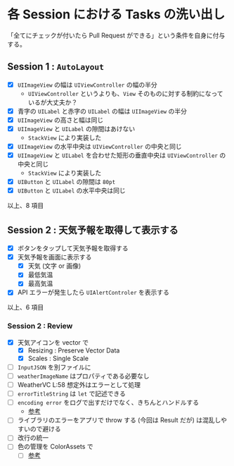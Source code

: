 # 各 Session における Tasks の洗い出し

「全てにチェックが付いたら Pull Request ができる」という条件を自身に付与する。

## Session 1 : `AutoLayout`
- [x] `UIImageView` の幅は `UIViewController` の幅の半分
  - `UIViewController` というよりも、`View` そのものに対する制約になっているが大丈夫か？
- [x] 青字の `UILabel` と赤字の `UILabel` の幅は `UIImageView` の半分
- [x] `UIImageView` の高さと幅は同じ
- [x] `UIImageView` と `UILabel` の隙間はあけない
  - `StackView` により実装した
- [x] `UIImageView` の水平中央は `UIViewController` の中央と同じ
- [x] `UIImageView` と `UILabel` を合わせた矩形の垂直中央は `UIViewController` の中央と同じ
  - `StackView` により実装した
- [x] `UIButton` と `UILabel` の隙間は `80pt`
- [x] `UIButton` と `UILabel` の水平中央は同じ

以上、8 項目

## Session 2 : 天気予報を取得して表示する
- [x] ボタンをタップして天気予報を取得する
- [x] 天気予報を画面に表示する
  - [x] 天気 (文字 or 画像)
  - [x] 最低気温
  - [x] 最高気温
- [x] API エラーが発生したら `UIAlertControler` を表示する

以上、6 項目

### Session 2 : Review
- [x] 天気アイコンを vector で
  - [x] Resizing : Preserve Vector Data
  - [x] Scales : Single Scale
- [ ] `InputJSON` を別ファイルに
- [ ] `weatherImageName` はプロパティである必要なし
- [ ] WeatherVC L:58 想定外はエラーとして処理
- [ ] `errorTitleString` は `let` で記述できる
- [ ] `encoding error` をログで出すだけでなく、きちんとハンドルする
  - [参考](https://qiita.com/koher/items/a7a12e7e18d2bb7d8c77)
- [ ] ライブラリのエラーをアプリで throw する (今回は Result だが) は混乱しやすいので避ける
- [ ] 改行の統一
- [ ] 色の管理を ColorAssets で
  - [ ] [参考](https://dev.classmethod.jp/articles/xcode-9-asset-catalogs-support-named-colors/)